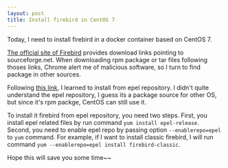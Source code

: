 ```yaml
---
layout: post
title: Install firebird in CentOS 7
---
```


Today, I need to install firebird in a docker container based on CentOS 7.

[The official site of Firebird](http://www.firebirdsql.org) provides download links pointing to sourceforge.net. When downloading rpm package or tar files following thoses links, Chrome alert me of malicious software, so I turn to find package in other sources.

Following [this link](http://www.firebirdnews.org/epel-7-repository-left-the-beta-stage/), I learned to install from epel repository. I didn't quite understand the epel repository, I guess its a package source for other OS, but since it's rpm packge, CentOS can still use it.

To install it firebird from epel repository, you need two steps.
First, you install epel related files by run command `yum install epel-release`. Second, you need to enable epel repo by passing option `--enablerepo=epel` to `yum` command. For example, if I want to install classic firebird, I will run command `yum --enablerepo=epel install firebird-classic`.

Hope this will save you some time~~
